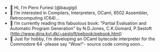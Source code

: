 - 👋 Hi, I’m Piero Furiesi (@baugigi)
- 👀 I’m interested in Compilers, Interpreters, OCaml, 6502 Assembler, Retrocomputing (C64)...
- 🌱 I’m currently reading this fabuolous book:
  "Partial Evaluation and Automatic Program Generation" by N.D.Jones, C.K.Gomard, P.Sestoft
  (http://www.dina.kvl.dk/~sestoft/pebook/pebook.html)
- 💞️ Just for hobby, I’m developing an OCaml bytecode interpreter for the Commodore 64 -please say "Wow!"- source code coming soon...

<!---
baugigi/baugigi is a ✨ special ✨ repository because its `README.md` (this file) appears on your GitHub profile.
You can click the Preview link to take a look at your changes.
--->
